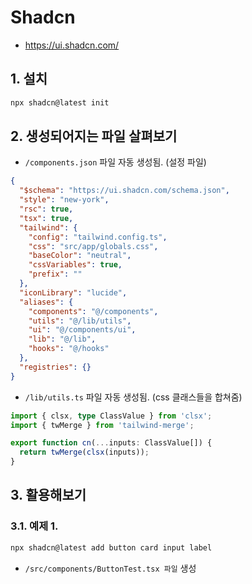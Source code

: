 # Shadcn

- https://ui.shadcn.com/

## 1. 설치

```bash
npx shadcn@latest init
```

## 2. 생성되어지는 파일 살펴보기

- `/components.json` 파일 자동 생성됨. (설정 파일)

```json
{
  "$schema": "https://ui.shadcn.com/schema.json",
  "style": "new-york",
  "rsc": true,
  "tsx": true,
  "tailwind": {
    "config": "tailwind.config.ts",
    "css": "src/app/globals.css",
    "baseColor": "neutral",
    "cssVariables": true,
    "prefix": ""
  },
  "iconLibrary": "lucide",
  "aliases": {
    "components": "@/components",
    "utils": "@/lib/utils",
    "ui": "@/components/ui",
    "lib": "@/lib",
    "hooks": "@/hooks"
  },
  "registries": {}
}
```

- `/lib/utils.ts` 파일 자동 생성됨. (css 클래스들을 합쳐줌)

```ts
import { clsx, type ClassValue } from 'clsx';
import { twMerge } from 'tailwind-merge';

export function cn(...inputs: ClassValue[]) {
  return twMerge(clsx(inputs));
}
```

## 3. 활용해보기

### 3.1. 예제 1.

```bash
npx shadcn@latest add button card input label
```

- `/src/components/ButtonTest.tsx 파일` 생성
